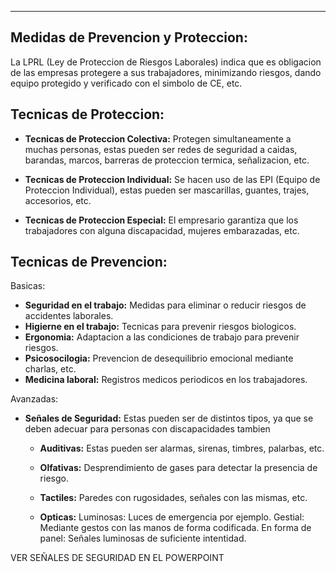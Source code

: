 
---
## Medidas de Prevencion y Proteccion: 

La LPRL (Ley de Proteccion de Riesgos Laborales) indica que es obligacion de las empresas protegere  a sus trabajadores, minimizando riesgos, dando equipo protegido y verificado con el simbolo de CE, etc.




## Tecnicas de Proteccion: 

- **Tecnicas de Proteccion Colectiva:**
	 Protegen simultaneamente a muchas personas, estas pueden ser redes de seguridad a caidas, barandas, marcos, barreras de proteccion termica, señalizacion, etc.

- **Tecnicas de Proteccion Individual:**
	 Se hacen uso de las EPI (Equipo de Proteccion Individual), estas pueden ser mascarillas, guantes, trajes, accesorios, etc.

- **Tecnicas de Proteccion Especial:**
	 El empresario garantiza que los trabajadores con alguna discapacidad, mujeres embarazadas, etc.

## Tecnicas  de Prevencion: 

Basicas:
- **Seguridad en el trabajo:** Medidas para eliminar o reducir riesgos de accidentes laborales.
- **Higierne en el trabajo:** Tecnicas para prevenir riesgos biologicos.
- **Ergonomia:** Adaptacion a las condiciones de trabajo para prevenir riesgos.
- **Psicosocilogia:** Prevencion de desequilibrio emocional mediante charlas, etc.
- **Medicina laboral:** Registros medicos periodicos en los trabajadores.


Avanzadas:
- **Señales de Seguridad:**
	 Estas pueden ser de distintos tipos, ya que se deben adecuar para personas con discapacidades tambien
	- **Auditivas:**
		 Estas pueden ser alarmas, sirenas, timbres, palarbas, etc.
		 
	- **Olfativas:**
		 Desprendimiento de gases para detectar la presencia de riesgo.
		 
	- **Tactiles:**
		 Paredes con rugosidades, señales con las mismas, etc.
		 
	- **Opticas:**
		 Luminosas:   Luces de emergencia por ejemplo.
		 Gestial:        Mediante gestos con las manos de forma codificada.
		 En forma de panel:    Señales luminosas de suficiente intentidad. 



VER SEÑALES DE SEGURIDAD EN EL POWERPOINT